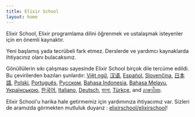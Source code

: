 ```yaml
---
title: Elixir School
layout: home
---
```


Elixir School, Elixir programlama dilini öğrenmek ve ustalaşmak isteyenler için en önemli kaynaktır.

Yeni başlamış yada tecrübeli fark etmez. Derslerde ve yardımcı kaynaklarda ihtiyacınız olanı bulacaksınız.


Gönüllülerin sıkı çalışması sayesinde Elixir School birçok dile tercüme edildi. Bu çevirilerden bazıları şunlardır: [Việt ngữ][vi], [汉语][cn], [Español][es], [Slovenčina][sk], [日本語][ja], [Polski][pl], [Português][pt], [Русском][ru], [Bahasa Indonesia][id], [Bahasa Melayu][ms], [Українською][uk], [한국어][ko], [Italiano][it], [Deutsch][de], [বাংলা][bn], [Türkçe][tr], and [ภาษาไทย][th].
 
Elixir School'u harika hale getirmemiz için yardımınıza ihtiyacımız var. Sizleri de aramızda görmekten mutluluk duyarız : [elixirschool/elixirschool](https://github.com/elixirschool/elixirschool)!

  [cn]: /cn/
  [es]: /es/
  [it]: /it/
  [ja]: /ja/
  [ko]: /ko/
  [pl]: /pl/
  [pt]: /pt/
  [ru]: /ru/
  [sk]: /sk/
  [vi]: /vi/
  [id]: /id/
  [ms]: /ms/
  [uk]: /uk/
  [de]: /de/
  [bn]: /bn/
  [tr]: /tr/
  [th]: /th/

